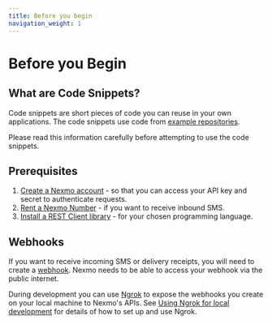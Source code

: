 ```yaml
---
title: Before you begin
navigation_weight: 1
---
```


# Before you Begin

## What are Code Snippets?

Code snippets are short pieces of code you can reuse in your own applications.
The code snippets use code from [example repositories](https://github.com/topics/nexmo-quickstart).

Please read this information carefully before attempting to use the code snippets. 

## Prerequisites

1. [Create a Nexmo account](/account/guides/management#create-and-configure-a-nexmo-account) - so that you can access your API key and secret to authenticate requests.
2. [Rent a Nexmo Number](/account/guides/numbers#rent-virtual-numbers) - if you want to receive inbound SMS.
3. [Install a REST Client library](/tools) - for your chosen programming language.

## Webhooks

If you want to receive incoming SMS or delivery receipts, you will need to create a [webhook](https://developer.nexmo.com/concepts/guides/webhooks). Nexmo needs to be able to access your webhook via the public internet.

During development you can use [Ngrok](https://ngrok.com) to expose the webhooks you create on your local machine to Nexmo's APIs. See [Using Ngrok for local development](https://developer.nexmo.com/concepts/guides/webhooks#using-ngrok-for-local-development) for details of how to set up and use Ngrok.


